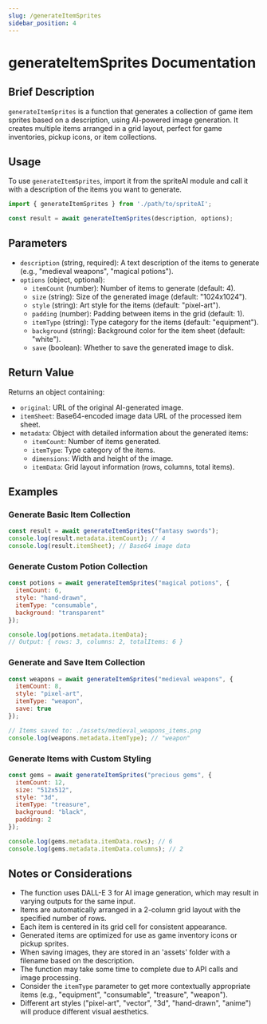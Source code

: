 ```yaml
---
slug: /generateItemSprites
sidebar_position: 4
---
```


# generateItemSprites Documentation

## Brief Description
`generateItemSprites` is a function that generates a collection of game item sprites based on a description, using AI-powered image generation. It creates multiple items arranged in a grid layout, perfect for game inventories, pickup icons, or item collections.

## Usage
To use `generateItemSprites`, import it from the spriteAI module and call it with a description of the items you want to generate.

```javascript
import { generateItemSprites } from './path/to/spriteAI';

const result = await generateItemSprites(description, options);
```

## Parameters
- `description` (string, required): A text description of the items to generate (e.g., "medieval weapons", "magical potions").
- `options` (object, optional):
  - `itemCount` (number): Number of items to generate (default: 4).
  - `size` (string): Size of the generated image (default: "1024x1024").
  - `style` (string): Art style for the items (default: "pixel-art").
  - `padding` (number): Padding between items in the grid (default: 1).
  - `itemType` (string): Type category for the items (default: "equipment").
  - `background` (string): Background color for the item sheet (default: "white").
  - `save` (boolean): Whether to save the generated image to disk.

## Return Value
Returns an object containing:
- `original`: URL of the original AI-generated image.
- `itemSheet`: Base64-encoded image data URL of the processed item sheet.
- `metadata`: Object with detailed information about the generated items:
  - `itemCount`: Number of items generated.
  - `itemType`: Type category of the items.
  - `dimensions`: Width and height of the image.
  - `itemData`: Grid layout information (rows, columns, total items).

## Examples

### Generate Basic Item Collection
```javascript
const result = await generateItemSprites("fantasy swords");
console.log(result.metadata.itemCount); // 4
console.log(result.itemSheet); // Base64 image data
```

### Generate Custom Potion Collection
```javascript
const potions = await generateItemSprites("magical potions", {
  itemCount: 6,
  style: "hand-drawn",
  itemType: "consumable",
  background: "transparent"
});

console.log(potions.metadata.itemData);
// Output: { rows: 3, columns: 2, totalItems: 6 }
```

### Generate and Save Item Collection
```javascript
const weapons = await generateItemSprites("medieval weapons", {
  itemCount: 8,
  style: "pixel-art",
  itemType: "weapon",
  save: true
});

// Items saved to: ./assets/medieval_weapons_items.png
console.log(weapons.metadata.itemType); // "weapon"
```

### Generate Items with Custom Styling
```javascript
const gems = await generateItemSprites("precious gems", {
  itemCount: 12,
  size: "512x512",
  style: "3d",
  itemType: "treasure",
  background: "black",
  padding: 2
});

console.log(gems.metadata.itemData.rows); // 6
console.log(gems.metadata.itemData.columns); // 2
```

## Notes or Considerations
- The function uses DALL-E 3 for AI image generation, which may result in varying outputs for the same input.
- Items are automatically arranged in a 2-column grid layout with the specified number of rows.
- Each item is centered in its grid cell for consistent appearance.
- Generated items are optimized for use as game inventory icons or pickup sprites.
- When saving images, they are stored in an 'assets' folder with a filename based on the description.
- The function may take some time to complete due to API calls and image processing.
- Consider the `itemType` parameter to get more contextually appropriate items (e.g., "equipment", "consumable", "treasure", "weapon").
- Different art styles ("pixel-art", "vector", "3d", "hand-drawn", "anime") will produce different visual aesthetics.
